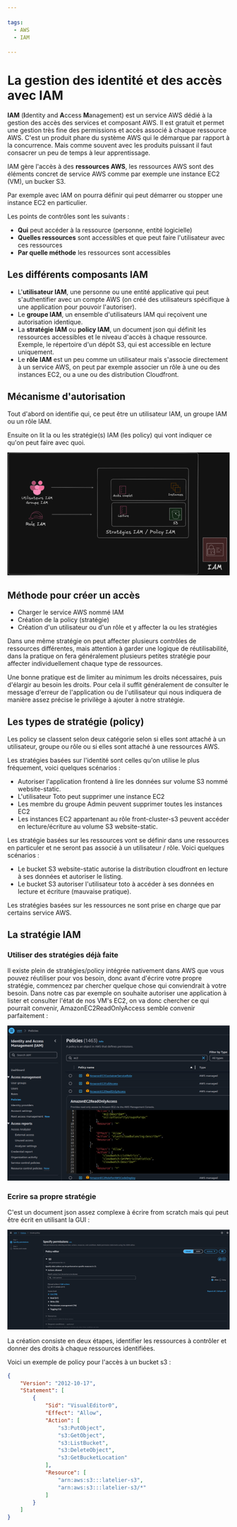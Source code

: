 ```yaml
---

tags:
  - AWS
  - IAM

---
```


# La gestion des identité et des accès avec IAM

**IAM** (**I**dentity and **A**ccess **M**anagement) est un service AWS dédié à la gestion des accès des services et composant AWS. Il est gratuit et permet une gestion très fine des permissions et accès associé à chaque ressource AWS. C'est un produit phare du système AWS qui le démarque par rapport à la concurrence. Mais comme souvent avec les produits puissant il faut consacrer un peu de temps à leur apprentissage.

IAM gère l'accès à des **ressources AWS**, les ressources AWS sont des éléments concret de service AWS comme par exemple une instance EC2 (VM), un bucker S3.

Par exemple avec IAM on pourra définir qui peut démarrer ou stopper une instance EC2 en particulier.

Les points de contrôles sont les suivants :

- **Qui** peut accéder à la ressource (personne, entité logicielle)
- **Quelles ressources** sont accessibles et que peut faire l'utilisateur avec ces ressources
- **Par quelle méthode** les ressources sont accessibles

## Les différents composants IAM

- L'**utilisateur IAM**, une personne ou une entité applicative qui peut s'authentifier avec un compte AWS (on créé des utilisateurs spécifique à une application pour pouvoir l'autoriser).
- Le **groupe IAM**, un ensemble d'utilisateurs IAM qui reçoivent une autorisation identique.
- La **stratégie IAM** ou **policy IAM**, un document json qui définit les ressources accessibles et le niveau d'accès à chaque ressource. Exemple, le répertoire d'un dépôt S3, qui est accessible en lecture uniquement.
- Le **rôle IAM** est un peu comme un utilisateur mais s'associe directement à un service AWS, on peut par exemple associer un rôle à une ou des instances EC2, ou a une ou des distribution Cloudfront.

## Mécanisme d'autorisation

Tout d'abord on identifie qui, ce peut être un utilisateur IAM, un groupe IAM ou un rôle IAM.

Ensuite on lit la ou les stratégie(s) IAM (les policy) qui vont indiquer ce qu'on peut faire avec quoi.

![Mécanisme d'autorisation](image-4.png)

## Méthode pour créer un accès

- Charger le service AWS nommé IAM
- Création de la policy (stratégie)
- Création d'un utilisateur ou d'un rôle et y affecter la ou les stratégies

Dans une même stratégie on peut affecter plusieurs contrôles de ressources différentes, mais attention à garder une logique de réutilisabilité, dans la pratique on fera généralement plusieurs petites stratégie pour affecter individuellement chaque type de ressources.

Une bonne pratique est de limiter au minimum les droits nécessaires, puis d'élargir au besoin les droits. Pour cela il suffit généralement de consulter le message d'erreur de l'application ou de l'utilisateur qui nous indiquera de manière assez précise le privilège à ajouter à notre stratégie.

## Les types de stratégie (policy)

Les policy se classent selon deux catégorie selon si elles sont attaché à un utilisateur, groupe ou rôle ou si elles sont attaché à une ressources AWS.

Les stratégies basées sur l'identité sont celles qu'on utilise le plus fréquement, voici quelques scénarios :

- Autoriser l'application frontend à lire les données sur volume S3 nommé website-static.
- L'utilisateur Toto peut supprimer une instance EC2
- Les membre du groupe Admin peuvent supprimer toutes les instances EC2
- Les instances EC2 appartenant au rôle front-cluster-s3 peuvent accéder en lecture/écriture au volume S3 website-static.

Les stratégie basées sur les ressources vont se définir dans une ressources en particuler et ne seront pas associé à un utilisateur / rôle. Voici quelques scénarios :

- Le bucket S3 website-static autorise la distribution cloudfront en lecture à ses données et autoriser le listing.
- Le bucket S3 autoriser l'utilisateur toto à accéder à ses données en lecture et écriture (mauvaise pratique).

Les stratégies basées sur les ressources ne sont prise en charge que par certains service AWS.

## La stratégie IAM

### Utiliser des stratégies déjà faite

Il existe plein de stratégies/policy intégrée nativement dans AWS que vous pouvez réutiliser pour vos besoin, donc avant d'écrire votre propre stratégie, commencez par chercher quelque chose qui conviendrait à votre besoin. Dans notre cas par exemple on souhaite autoriser une application à lister et consulter l'état de nos VM's EC2, on va donc chercher ce qui pourrait convenir, AmazonEC2ReadOnlyAccess semble convenir parfaitement :

![choose builtin policy](image-6.png)

### Ecrire sa propre stratégie

C'est un document json assez complexe à écrire from scratch mais qui peut être écrit en utilisant la GUI :

![GUI Création stratégie](image-5.png)

La création consiste en deux étapes, identifier les ressources à contrôler et donner des droits à chaque ressources identifiées.

Voici un exemple de policy pour l'accès à un bucket s3 :

```json
{
    "Version": "2012-10-17",
    "Statement": [
        {
            "Sid": "VisualEditor0",
            "Effect": "Allow",
            "Action": [
                "s3:PutObject",
                "s3:GetObject",
                "s3:ListBucket",
                "s3:DeleteObject",
                "s3:GetBucketLocation"
            ],
            "Resource": [
                "arn:aws:s3:::latelier-s3",
                "arn:aws:s3:::latelier-s3/*"
            ]
        }
    ]
}
```
